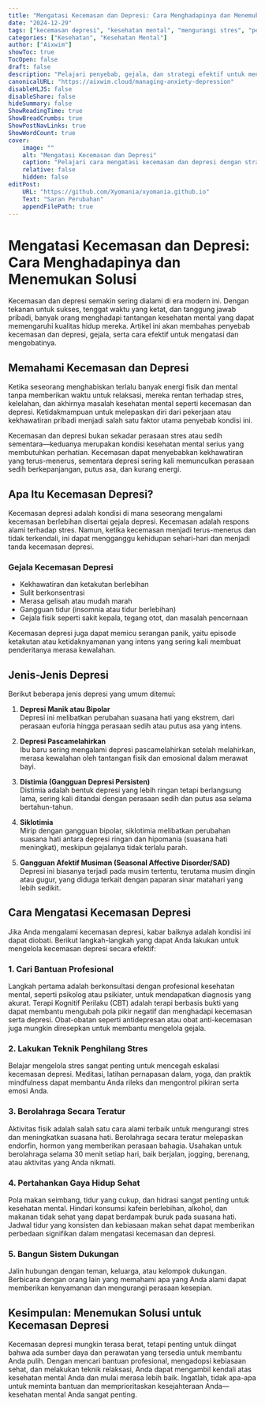 ```yaml
---
title: "Mengatasi Kecemasan dan Depresi: Cara Menghadapinya dan Menemukan Solusi"
date: "2024-12-29"
tags: ["kecemasan depresi", "kesehatan mental", "mengurangi stres", "penyakit mental", "terapi"]
categories: ["Kesehatan", "Kesehatan Mental"]
author: ["Aixwim"]
showToc: true
TocOpen: false
draft: false
description: "Pelajari penyebab, gejala, dan strategi efektif untuk mengatasi kecemasan dan depresi, termasuk pilihan pengobatan dan tips gaya hidup."
canonicalURL: "https://aixwim.cloud/managing-anxiety-depression"
disableHLJS: false
disableShare: false
hideSummary: false
ShowReadingTime: true
ShowBreadCrumbs: true
ShowPostNavLinks: true
ShowWordCount: true
cover:
    image: ""
    alt: "Mengatasi Kecemasan dan Depresi"
    caption: "Pelajari cara mengatasi kecemasan dan depresi dengan strategi dan pengobatan yang efektif."
    relative: false
    hidden: false
editPost:
    URL: "https://github.com/Xyomania/xyomania.github.io"
    Text: "Saran Perubahan"
    appendFilePath: true
---
```


# Mengatasi Kecemasan dan Depresi: Cara Menghadapinya dan Menemukan Solusi

Kecemasan dan depresi semakin sering dialami di era modern ini. Dengan tekanan untuk sukses, tenggat waktu yang ketat, dan tanggung jawab pribadi, banyak orang menghadapi tantangan kesehatan mental yang dapat memengaruhi kualitas hidup mereka. Artikel ini akan membahas penyebab kecemasan dan depresi, gejala, serta cara efektif untuk mengatasi dan mengobatinya.

## Memahami Kecemasan dan Depresi

Ketika seseorang menghabiskan terlalu banyak energi fisik dan mental tanpa memberikan waktu untuk relaksasi, mereka rentan terhadap stres, kelelahan, dan akhirnya masalah kesehatan mental seperti kecemasan dan depresi. Ketidakmampuan untuk melepaskan diri dari pekerjaan atau kekhawatiran pribadi menjadi salah satu faktor utama penyebab kondisi ini.

Kecemasan dan depresi bukan sekadar perasaan stres atau sedih sementara—keduanya merupakan kondisi kesehatan mental serius yang membutuhkan perhatian. Kecemasan dapat menyebabkan kekhawatiran yang terus-menerus, sementara depresi sering kali memunculkan perasaan sedih berkepanjangan, putus asa, dan kurang energi.

## Apa Itu Kecemasan Depresi?

Kecemasan depresi adalah kondisi di mana seseorang mengalami kecemasan berlebihan disertai gejala depresi. Kecemasan adalah respons alami terhadap stres. Namun, ketika kecemasan menjadi terus-menerus dan tidak terkendali, ini dapat mengganggu kehidupan sehari-hari dan menjadi tanda kecemasan depresi.

### Gejala Kecemasan Depresi

- Kekhawatiran dan ketakutan berlebihan
- Sulit berkonsentrasi
- Merasa gelisah atau mudah marah
- Gangguan tidur (insomnia atau tidur berlebihan)
- Gejala fisik seperti sakit kepala, tegang otot, dan masalah pencernaan

Kecemasan depresi juga dapat memicu serangan panik, yaitu episode ketakutan atau ketidaknyamanan yang intens yang sering kali membuat penderitanya merasa kewalahan.

## Jenis-Jenis Depresi

Berikut beberapa jenis depresi yang umum ditemui:

1. **Depresi Manik atau Bipolar**  
   Depresi ini melibatkan perubahan suasana hati yang ekstrem, dari perasaan euforia hingga perasaan sedih atau putus asa yang intens.

2. **Depresi Pascamelahirkan**  
   Ibu baru sering mengalami depresi pascamelahirkan setelah melahirkan, merasa kewalahan oleh tantangan fisik dan emosional dalam merawat bayi.

3. **Distimia (Gangguan Depresi Persisten)**  
   Distimia adalah bentuk depresi yang lebih ringan tetapi berlangsung lama, sering kali ditandai dengan perasaan sedih dan putus asa selama bertahun-tahun.

4. **Siklotimia**  
   Mirip dengan gangguan bipolar, siklotimia melibatkan perubahan suasana hati antara depresi ringan dan hipomania (suasana hati meningkat), meskipun gejalanya tidak terlalu parah.

5. **Gangguan Afektif Musiman (Seasonal Affective Disorder/SAD)**  
   Depresi ini biasanya terjadi pada musim tertentu, terutama musim dingin atau gugur, yang diduga terkait dengan paparan sinar matahari yang lebih sedikit.

## Cara Mengatasi Kecemasan Depresi

Jika Anda mengalami kecemasan depresi, kabar baiknya adalah kondisi ini dapat diobati. Berikut langkah-langkah yang dapat Anda lakukan untuk mengelola kecemasan depresi secara efektif:

### 1. Cari Bantuan Profesional
Langkah pertama adalah berkonsultasi dengan profesional kesehatan mental, seperti psikolog atau psikiater, untuk mendapatkan diagnosis yang akurat. Terapi Kognitif Perilaku (CBT) adalah terapi berbasis bukti yang dapat membantu mengubah pola pikir negatif dan menghadapi kecemasan serta depresi. Obat-obatan seperti antidepresan atau obat anti-kecemasan juga mungkin diresepkan untuk membantu mengelola gejala.

### 2. Lakukan Teknik Penghilang Stres
Belajar mengelola stres sangat penting untuk mencegah eskalasi kecemasan depresi. Meditasi, latihan pernapasan dalam, yoga, dan praktik mindfulness dapat membantu Anda rileks dan mengontrol pikiran serta emosi Anda.

### 3. Berolahraga Secara Teratur
Aktivitas fisik adalah salah satu cara alami terbaik untuk mengurangi stres dan meningkatkan suasana hati. Berolahraga secara teratur melepaskan endorfin, hormon yang memberikan perasaan bahagia. Usahakan untuk berolahraga selama 30 menit setiap hari, baik berjalan, jogging, berenang, atau aktivitas yang Anda nikmati.

### 4. Pertahankan Gaya Hidup Sehat
Pola makan seimbang, tidur yang cukup, dan hidrasi sangat penting untuk kesehatan mental. Hindari konsumsi kafein berlebihan, alkohol, dan makanan tidak sehat yang dapat berdampak buruk pada suasana hati. Jadwal tidur yang konsisten dan kebiasaan makan sehat dapat memberikan perbedaan signifikan dalam mengatasi kecemasan dan depresi.

### 5. Bangun Sistem Dukungan
Jalin hubungan dengan teman, keluarga, atau kelompok dukungan. Berbicara dengan orang lain yang memahami apa yang Anda alami dapat memberikan kenyamanan dan mengurangi perasaan kesepian.

## Kesimpulan: Menemukan Solusi untuk Kecemasan Depresi

Kecemasan depresi mungkin terasa berat, tetapi penting untuk diingat bahwa ada sumber daya dan perawatan yang tersedia untuk membantu Anda pulih. Dengan mencari bantuan profesional, mengadopsi kebiasaan sehat, dan melakukan teknik relaksasi, Anda dapat mengambil kendali atas kesehatan mental Anda dan mulai merasa lebih baik. Ingatlah, tidak apa-apa untuk meminta bantuan dan memprioritaskan kesejahteraan Anda—kesehatan mental Anda sangat penting.

